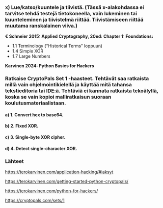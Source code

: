 ### x) Lue/katso/kuuntele ja tiivistä. (Tässä x-alakohdassa ei tarvitse tehdä testejä tietokoneella, vain lukeminen tai kuunteleminen ja tiivistelmä riittää. Tiivistämiseen riittää muutama ranskalainen viiva.)

**€ Schneier 2015: Applied Cryptography, 20ed: Chapter 1: Foundations:**

- 1.1 Terminology ("Historical Terms" loppuun)
- 1.4 Simple XOR
- 1.7 Large Numbers

**Karvinen 2024: Python Basics for Hackers**

### Ratkaise CryptoPals Set 1 -haasteet. Tehtävät saa ratkaista millä vain ohjelmointikielellä ja käyttää mitä tahansa tekstieditoria tai IDE:ä. Tehtäviä ei kannata ratkaista tekoälyllä, koska se vain kopioi malliratkaisun suoraan koulutusmateriaalistaan.

#### a) 1. Convert hex to base64.

#### b) 2. Fixed XOR.

#### c) 3. Single-byte XOR cipher.

#### d) 4. Detect single-character XOR.


### Lähteet

https://terokarvinen.com/application-hacking/#laksyt

https://terokarvinen.com/getting-started-python-cryptopals/

https://terokarvinen.com/python-for-hackers/

https://cryptopals.com/sets/1
